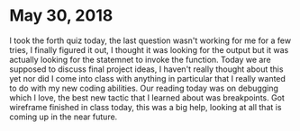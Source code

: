# May 30, 2018
I took the forth quiz today, the last question wasn't working for me for a few tries, I finally figured it out, I thought it was looking for the output but it was actually looking for the statemnet to invoke the function.
Today we are supposed to discuss final project ideas, I haven't really thought about this yet nor did I come into class with anything in particular that I really wanted to do with my new coding abilities.
Our reading today was on debugging which I love, the best new tactic that I learned about was breakpoints.
Got wireframe finished in class today, this was a big help, looking at all that is coming up in the near future.


